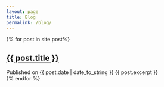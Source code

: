 ```yaml
---
layout: page
title: Blog
permalink: /blog/
---
```


<div class="posts">
    {% for post in site.post%}
        <article>
            <h1><a href="{{ post.url }}">{{ post.title }}</a></h1>
            Published on {{ post.date | date_to_string }}
            {{ post.excerpt }}
        </article>
    {% endfor %}
</div>